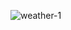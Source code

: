 ![weather-1](https://github.com/9maximus/9maximus_test/assets/132347489/e61f2549-8bb5-4829-9073-c2bb308bb9db)
